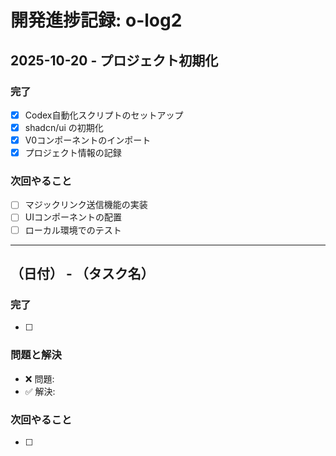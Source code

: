 # 開発進捗記録: o-log2

## 2025-10-20 - プロジェクト初期化

### 完了
- [x] Codex自動化スクリプトのセットアップ
- [x] shadcn/ui の初期化
- [x] V0コンポーネントのインポート
- [x] プロジェクト情報の記録

### 次回やること
- [ ] マジックリンク送信機能の実装
- [ ] UIコンポーネントの配置
- [ ] ローカル環境でのテスト

---

## （日付） - （タスク名）

### 完了
- [ ] 

### 問題と解決
- ❌ 問題: 
- ✅ 解決: 

### 次回やること
- [ ] 

